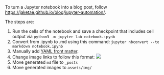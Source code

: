 To turn a Jupyter notebook into a blog post, follow https://jaketae.github.io/blog/jupyter-automation/.

The steps are:

1) Run the cells of the notebook and save a checkpoint that includes cell output via
   `python3 -m jupyter lab notebook.ipynb`
2) Convert from .ipynb to .md using this command:
   `jupyter nbconvert --to markdown notebook.ipynb`
3) Manually add [YAML front matter](https://jekyllrb.com/docs/front-matter/).
4) Change image links to follow this format: <img src="/assets/img/some_file_name.png">
5) Move generated `md` file to `_posts`
6) Move generated images to `assets/img/`
